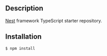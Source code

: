 

## Description

[Nest](https://github.com/nestjs/nest) framework TypeScript starter repository.

## Installation

```bash
$ npm install
```
